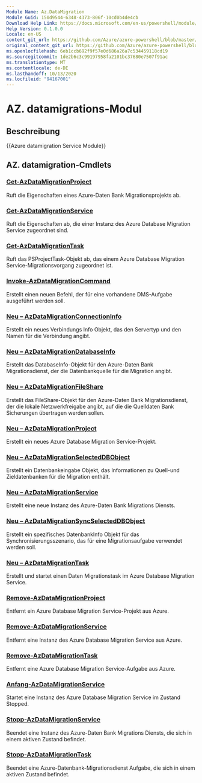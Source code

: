 ```yaml
---
Module Name: Az.DataMigration
Module Guid: 150d9544-6348-4373-806f-10cd0b4de4cb
Download Help Link: https://docs.microsoft.com/en-us/powershell/module/az.datamigration
Help Version: 0.1.0.0
Locale: en-US
content_git_url: https://github.com/Azure/azure-powershell/blob/master/src/DataMigration/DataMigration/help/Az.DataMigration.md
original_content_git_url: https://github.com/Azure/azure-powershell/blob/master/src/DataMigration/DataMigration/help/Az.DataMigration.md
ms.openlocfilehash: 6eb1ccb692f9f57e0d686a26a7c534459118cd19
ms.sourcegitcommit: 1de2b6c3c99197958fa2101bc37680e7507f91ac
ms.translationtype: MT
ms.contentlocale: de-DE
ms.lasthandoff: 10/13/2020
ms.locfileid: "94167001"
---
```

# AZ. datamigrations-Modul
## Beschreibung
{{Azure datamigration Service Module}}

## AZ. datamigration-Cmdlets
### [Get-AzDataMigrationProject](Get-AzDataMigrationProject.md)
Ruft die Eigenschaften eines Azure-Daten Bank Migrationsprojekts ab.

### [Get-AzDataMigrationService](Get-AzDataMigrationService.md)
Ruft die Eigenschaften ab, die einer Instanz des Azure Database Migration Service zugeordnet sind. 

### [Get-AzDataMigrationTask](Get-AzDataMigrationTask.md)
Ruft das PSProjectTask-Objekt ab, das einem Azure Database Migration Service-Migrationsvorgang zugeordnet ist.

### [Invoke-AzDataMigrationCommand](Invoke-AzDataMigrationCommand.md)
Erstellt einen neuen Befehl, der für eine vorhandene DMS-Aufgabe ausgeführt werden soll.

### [Neu – AzDataMigrationConnectionInfo](New-AzDataMigrationConnectionInfo.md)
Erstellt ein neues Verbindungs Info Objekt, das den Servertyp und den Namen für die Verbindung angibt.

### [Neu – AzDataMigrationDatabaseInfo](New-AzDataMigrationDatabaseInfo.md)
Erstellt das DatabaseInfo-Objekt für den Azure-Daten Bank Migrationsdienst, der die Datenbankquelle für die Migration angibt.

### [Neu – AzDataMigrationFileShare](New-AzDataMigrationFileShare.md)
Erstellt das FileShare-Objekt für den Azure-Daten Bank Migrationsdienst, der die lokale Netzwerkfreigabe angibt, auf die die Quelldaten Bank Sicherungen übertragen werden sollen.

### [Neu – AzDataMigrationProject](New-AzDataMigrationProject.md)
Erstellt ein neues Azure Database Migration Service-Projekt.

### [Neu – AzDataMigrationSelectedDBObject](New-AzDataMigrationSelectedDBObject.md)
Erstellt ein Datenbankeingabe Objekt, das Informationen zu Quell-und Zieldatenbanken für die Migration enthält.

### [Neu – AzDataMigrationService](New-AzDataMigrationService.md)
Erstellt eine neue Instanz des Azure-Daten Bank Migrations Diensts.

### [Neu – AzDataMigrationSyncSelectedDBObject](New-AzDataMigrationSyncSelectedDBObject.md)
Erstellt ein spezifisches DatenbankInfo Objekt für das Synchronisierungsszenario, das für eine Migrationsaufgabe verwendet werden soll.

### [Neu – AzDataMigrationTask](New-AzDataMigrationTask.md)
Erstellt und startet einen Daten Migrationstask im Azure Database Migration Service.

### [Remove-AzDataMigrationProject](Remove-AzDataMigrationProject.md)
Entfernt ein Azure Database Migration Service-Projekt aus Azure.

### [Remove-AzDataMigrationService](Remove-AzDataMigrationService.md)
Entfernt eine Instanz des Azure Database Migration Service aus Azure.

### [Remove-AzDataMigrationTask](Remove-AzDataMigrationTask.md)
Entfernt eine Azure Database Migration Service-Aufgabe aus Azure.

### [Anfang-AzDataMigrationService](Start-AzDataMigrationService.md)
Startet eine Instanz des Azure Database Migration Service im Zustand Stopped. 

### [Stopp-AzDataMigrationService](Stop-AzDataMigrationService.md)
Beendet eine Instanz des Azure-Daten Bank Migrations Diensts, die sich in einem aktiven Zustand befindet.

### [Stopp-AzDataMigrationTask](Stop-AzDataMigrationTask.md)
Beendet eine Azure-Datenbank-Migrationsdienst Aufgabe, die sich in einem aktiven Zustand befindet.

